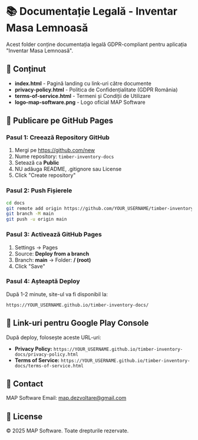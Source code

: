 # 📚 Documentație Legală - Inventar Masa Lemnoasă

Acest folder conține documentația legală GDPR-compliant pentru aplicația "Inventar Masa Lemnoasă".

## 📁 Conținut

- **index.html** - Pagină landing cu link-uri către documente
- **privacy-policy.html** - Politica de Confidențialitate (GDPR România)
- **terms-of-service.html** - Termeni și Condiții de Utilizare
- **logo-map-software.png** - Logo oficial MAP Software

## 🚀 Publicare pe GitHub Pages

### Pasul 1: Creează Repository GitHub

1. Mergi pe https://github.com/new
2. Nume repository: `timber-inventory-docs`
3. Setează ca **Public**
4. NU adăuga README, .gitignore sau License
5. Click "Create repository"

### Pasul 2: Push Fișierele

```bash
cd docs
git remote add origin https://github.com/YOUR_USERNAME/timber-inventory-docs.git
git branch -M main
git push -u origin main
```

### Pasul 3: Activează GitHub Pages

1. Settings → Pages
2. Source: **Deploy from a branch**
3. Branch: **main** → Folder: **/ (root)**
4. Click "Save"

### Pasul 4: Așteaptă Deploy

După 1-2 minute, site-ul va fi disponibil la:
```
https://YOUR_USERNAME.github.io/timber-inventory-docs/
```

## 🔗 Link-uri pentru Google Play Console

După deploy, folosește aceste URL-uri:

- **Privacy Policy:** `https://YOUR_USERNAME.github.io/timber-inventory-docs/privacy-policy.html`
- **Terms of Service:** `https://YOUR_USERNAME.github.io/timber-inventory-docs/terms-of-service.html`

## 📧 Contact

MAP Software
Email: map.dezvoltare@gmail.com

## 📝 License

© 2025 MAP Software. Toate drepturile rezervate.
